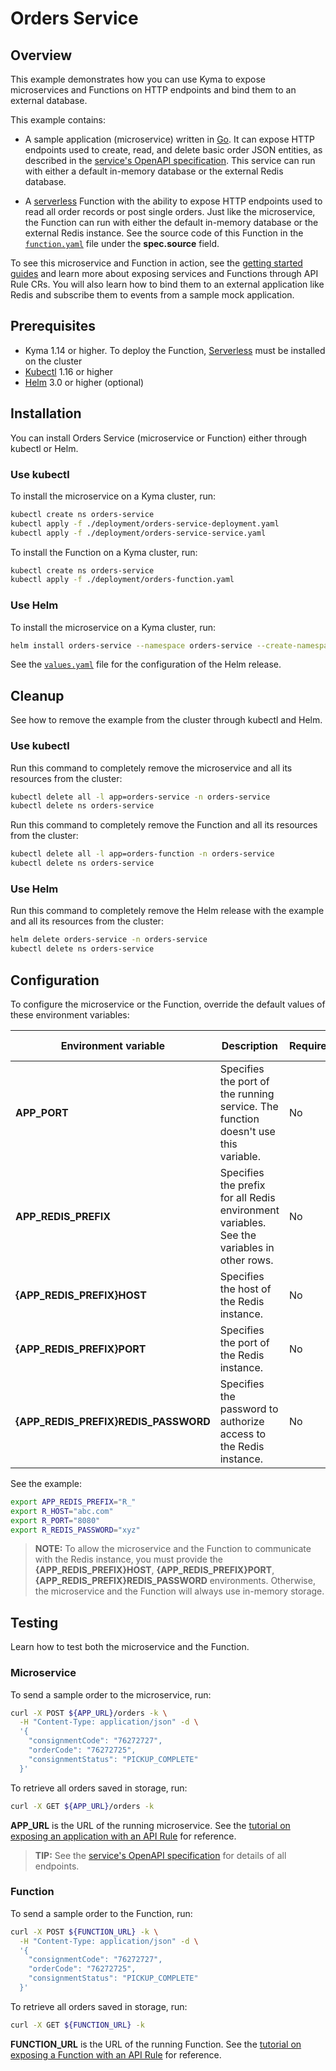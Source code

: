 # Orders Service

## Overview

This example demonstrates how you can use Kyma to expose microservices and Functions on HTTP endpoints and bind them to an external database.

This example contains:

- A sample application (microservice) written in [Go](http://golang.org). It can expose HTTP endpoints used to create, read, and delete basic order JSON entities, as described in the [service's OpenAPI specification](docs/openapi.yaml). This service can run with either a default in-memory database or the external Redis database.

- A [serverless](https://kyma-project.io/docs/components/serverless/) Function with the ability to expose HTTP endpoints used to read all order records or post single orders. Just like the microservice, the Function can run with either the default in-memory database or the external Redis instance. See the source code of this Function in the [`function.yaml`](./deployment/function.yaml) file under the **spec.source** field.

To see this microservice and Function in action, see the [getting started guides](https://kyma-project.io/docs/master/root/getting-started/) and learn more about exposing services and Functions through API Rule CRs. You will also learn how to bind them to an external application like Redis and subscribe them to events from a sample mock application.

## Prerequisites

- Kyma 1.14 or higher. To deploy the Function, [Serverless](https://kyma-project.io/docs/components/serverless/) must be installed on the cluster
- [Kubectl](https://kubernetes.io/docs/reference/kubectl/kubectl/) 1.16 or higher
- [Helm](https://helm.sh/) 3.0 or higher (optional)

## Installation

You can install Orders Service (microservice or Function) either through kubectl or Helm.

### Use kubectl

To install the microservice on a Kyma cluster, run:

```bash
kubectl create ns orders-service
kubectl apply -f ./deployment/orders-service-deployment.yaml
kubectl apply -f ./deployment/orders-service-service.yaml
```

To install the Function on a Kyma cluster, run:

```bash
kubectl create ns orders-service
kubectl apply -f ./deployment/orders-function.yaml
```

### Use Helm

To install the microservice on a Kyma cluster, run:

```bash
helm install orders-service --namespace orders-service --create-namespace --timeout 60s --wait ./chart
```

See the [`values.yaml`](./chart/values.yaml) file for the configuration of the Helm release.

## Cleanup

See how to remove the example from the cluster through kubectl and Helm.

### Use kubectl

Run this command to completely remove the microservice and all its resources from the cluster:

```bash
kubectl delete all -l app=orders-service -n orders-service
kubectl delete ns orders-service
```

Run this command to completely remove the Function and all its resources from the cluster:

```bash
kubectl delete all -l app=orders-function -n orders-service
kubectl delete ns orders-service
```

### Use Helm

Run this command to completely remove the Helm release with the example and all its resources from the cluster:

```bash
helm delete orders-service -n orders-service
kubectl delete ns orders-service
```

## Configuration

To configure the microservice or the Function, override the default values of these environment variables:

| Environment variable | Description                                                                   | Required   | Default value |
| ---------------------- | ----------------------------------------------------------------------------- | ------ | ------------- |
| **APP_PORT**       | Specifies the port of the running service. The function doesn't use this variable. | No | `8080`           |
| **APP_REDIS_PREFIX**       | Specifies the prefix for all Redis environment variables. See the variables in other rows. | No | `REDIS_`           |
| **{APP_REDIS_PREFIX}HOST**       | Specifies the host of the Redis instance.                       | No | `nil`            |
| **{APP_REDIS_PREFIX}PORT**       | Specifies the port of the Redis instance.                       | No | `nil`            |
| **{APP_REDIS_PREFIX}REDIS_PASSWORD**       | Specifies the password to authorize access to the Redis instance.                       | No | `nil`            |

See the example:

```bash
export APP_REDIS_PREFIX="R_"
export R_HOST="abc.com"
export R_PORT="8080"
export R_REDIS_PASSWORD="xyz"
```

> **NOTE:** To allow the microservice and the Function to communicate with the Redis instance, you must provide the **{APP_REDIS_PREFIX}HOST**, **{APP_REDIS_PREFIX}PORT**, **{APP_REDIS_PREFIX}REDIS_PASSWORD** environments. Otherwise, the microservice and the Function will always use in-memory storage.

## Testing

Learn how to test both the microservice and the Function.

### Microservice

To send a sample order to the microservice, run:

```bash
curl -X POST ${APP_URL}/orders -k \
  -H "Content-Type: application/json" -d \
  '{
    "consignmentCode": "76272727",
    "orderCode": "76272725",
    "consignmentStatus": "PICKUP_COMPLETE"
  }'
```

To retrieve all orders saved in storage, run:

```bash
curl -X GET ${APP_URL}/orders -k
```

**APP_URL** is the URL of the running microservice. See the [tutorial on exposing an application with an API Rule](https://kyma-project.io/docs/master/components/api-gateway/#tutorials-expose-and-secure-a-service) for reference.


> **TIP:** See the [service's OpenAPI specification](docs/openapi.yaml) for details of all endpoints.

### Function

To send a sample order to the Function, run:

```bash
curl -X POST ${FUNCTION_URL} -k \
  -H "Content-Type: application/json" -d \
  '{
    "consignmentCode": "76272727",
    "orderCode": "76272725",
    "consignmentStatus": "PICKUP_COMPLETE"
  }'
```

To retrieve all orders saved in storage, run:

```bash
curl -X GET ${FUNCTION_URL} -k
```

**FUNCTION_URL** is the URL of the running Function. See the [tutorial on exposing a Function with an API Rule](https://kyma-project.io/docs/components/serverless/#tutorials-expose-a-function-with-an-api-rule) for reference.
